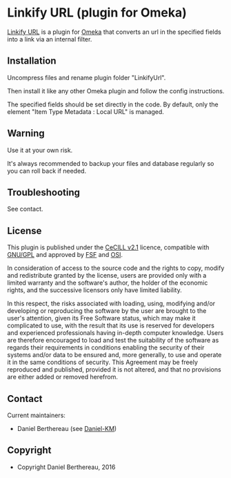 Linkify URL (plugin for Omeka)
===================================

[Linkify URL] is a plugin for [Omeka] that converts an url in the specified
fields into a link via an internal filter.


Installation
------------

Uncompress files and rename plugin folder "LinkifyUrl".

Then install it like any other Omeka plugin and follow the config instructions.

The specified fields should be set directly in the code. By default, only the
element "Item Type Metadata : Local URL" is managed.


Warning
-------

Use it at your own risk.

It's always recommended to backup your files and database regularly so you can
roll back if needed.


Troubleshooting
---------------

See contact.


License
-------

This plugin is published under the [CeCILL v2.1] licence, compatible with
[GNU/GPL] and approved by [FSF] and [OSI].

In consideration of access to the source code and the rights to copy, modify and
redistribute granted by the license, users are provided only with a limited
warranty and the software's author, the holder of the economic rights, and the
successive licensors only have limited liability.

In this respect, the risks associated with loading, using, modifying and/or
developing or reproducing the software by the user are brought to the user's
attention, given its Free Software status, which may make it complicated to use,
with the result that its use is reserved for developers and experienced
professionals having in-depth computer knowledge. Users are therefore encouraged
to load and test the suitability of the software as regards their requirements
in conditions enabling the security of their systems and/or data to be ensured
and, more generally, to use and operate it in the same conditions of security.
This Agreement may be freely reproduced and published, provided it is not
altered, and that no provisions are either added or removed herefrom.


Contact
-------

Current maintainers:

* Daniel Berthereau (see [Daniel-KM])


Copyright
---------

* Copyright Daniel Berthereau, 2016


[Linkify Url]: https://github.com/Daniel-KM/LinkifyUrl
[Omeka]: https://omeka.org
[CeCILL v2.1]: https://www.cecill.info/licences/Licence_CeCILL_V2.1-en.html
[GNU/GPL]: https://www.gnu.org/licenses/gpl-3.0.html
[FSF]: https://www.fsf.org
[OSI]: http://opensource.org
[Daniel-KM]: https://github.com/Daniel-KM "Daniel Berthereau"
